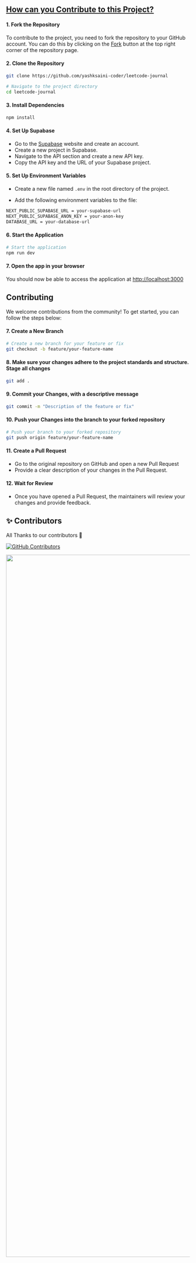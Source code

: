 ## <u>How can you Contribute to this Project?</u>
#### 1. Fork the Repository

To contribute to the project, you need to fork the repository to your GitHub account. You can do this by clicking on the [Fork](https://github.com/yashksaini-coder/leetcode-journal/fork) button at the top right corner of the repository page.

#### 2. Clone the Repository

```bash
git clone https://github.com/yashksaini-coder/leetcode-journal

# Navigate to the project directory
cd leetcode-journal
```

#### 3. Install Dependencies

```bash
npm install
```

#### 4. Set Up Supabase

- Go to the [Supabase](https://supabase.io/) website and create an account.
- Create a new project in Supabase.
- Navigate to the API section and create a new API key.
- Copy the API key and the URL of your Supabase project.

#### 5. Set Up Environment Variables

- Create a new file named `.env` in the root directory of the project.

- Add the following environment variables to the file:

```bash
NEXT_PUBLIC_SUPABASE_URL = your-supabase-url
NEXT_PUBLIC_SUPABASE_ANON_KEY = your-anon-key
DATABASE_URL = your-database-url
```

#### 6. Start the Application

```bash
# Start the application
npm run dev
```

#### 7. Open the app in your browser

You should now be able to access the application at [http://localhost:3000](http://localhost:3000)

## Contributing

We welcome contributions from the community! To get started, you can follow the steps below:

#### 7. Create a New Branch

```bash
# Create a new branch for your feature or fix
git checkout -b feature/your-feature-name
```

#### 8. Make sure your changes adhere to the project standards and structure. Stage all changes

```bash
git add .
```

#### 9. Commit your Changes, with a descriptive message

```bash
git commit -m "Description of the feature or fix"
```

#### 10. Push your Changes into the branch to your forked repository

```bash
# Push your branch to your forked repository
git push origin feature/your-feature-name
```

#### 11. Create a Pull Request

- Go to the original repository on GitHub and open a new Pull Request
- Provide a clear description of your changes in the Pull Request.

#### 12. Wait for Review

- Once you have opened a Pull Request, the maintainers will review your changes and provide feedback.

## ✨ Contributors

All Thanks to our contributors 💙

[![GitHub Contributors](https://contrib.rocks/image?repo=yashksaini-coder/Leetcode-Journal)](https://github.com/yashksaini-coder/Leetcode-Journal/graphs/contributors)

<img src="https://www.animatedimages.org/data/media/562/animated-line-image-0184.gif" width="1920" />
